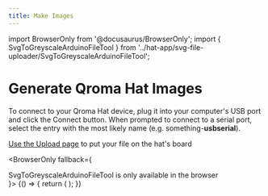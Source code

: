 ```yaml
---
title: Make Images
---
```


import BrowserOnly from '@docusaurus/BrowserOnly';
import { SvgToGreyscaleArduinoFileTool } from '../hat-app/svg-file-uploader/SvgToGreyscaleArduinoFileTool';

# Generate Qroma Hat Images

To connect to your Qroma Hat device, plug it into your computer's USB port
  and click the Connect button. When prompted
to connect to a serial port, select the entry with the most likely name 
(e.g. something-<b>usbserial</b>).

[Use the Upload page](/advanced-io/upload-file) to put your file on the hat's board


<BrowserOnly fallback={<div>SvgToGreyscaleArduinoFileTool is only available in the browser</div>}>
  {() => {
    return (
      <SvgToGreyscaleArduinoFileTool 
        />
    );
  }}
</BrowserOnly>